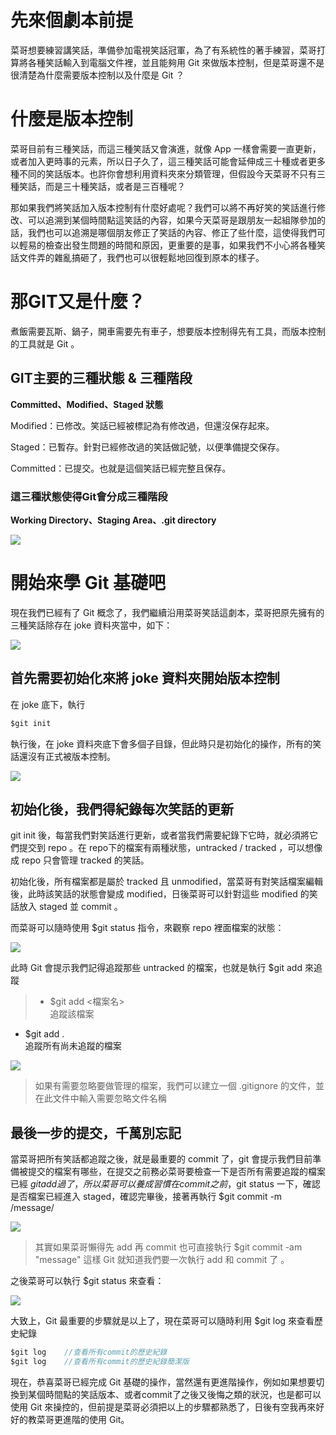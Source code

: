 
# 先來個劇本前提

菜哥想要練習講笑話，準備參加電視笑話冠軍，為了有系統性的著手練習，菜哥打算將各種笑話輸入到電腦文件裡，並且能夠用 Git 來做版本控制，但是菜哥還不是很清楚為什麼需要版本控制以及什麼是 Git ？

# 什麼是版本控制

菜哥目前有三種笑話，而這三種笑話又會演進，就像 App 一樣會需要一直更新，或者加入更時事的元素，所以日子久了，這三種笑話可能會延伸成三十種或者更多種不同的笑話版本。也許你會想利用資料夾來分類管理，但假設今天菜哥不只有三種笑話，而是三十種笑話，或者是三百種呢？

那如果我們將笑話加入版本控制有什麼好處呢？我們可以將不再好笑的笑話進行修改、可以追溯到某個時間點這笑話的內容，如果今天菜哥是跟朋友一起組隊參加的話，我們也可以追溯是哪個朋友修正了笑話的內容、修正了些什麼，這使得我們可以輕易的檢查出發生問題的時間和原因，更重要的是事，如果我們不小心將各種笑話文件弄的雜亂搞砸了，我們也可以很輕鬆地回復到原本的樣子。

# 那GIT又是什麼？

煮飯需要瓦斯、鍋子，開車需要先有車子，想要版本控制得先有工具，而版本控制的工具就是 Git 。

## GIT主要的三種狀態 & 三種階段

**Committed、Modified、Staged 狀態**

Modified：已修改。笑話已經被標記為有修改過，但還沒保存起來。

Staged：已暫存。針對已經修改過的笑話做記號，以便準備提交保存。

Committed：已提交。也就是這個笑話已經完整且保存。

### **這三種狀態使得Git會分成三種階段**

**Working Directory、Staging Area、.git directory**


![](https://s3.us-west-2.amazonaws.com/secure.notion-static.com/7ed40038-346f-45bd-bd02-921c7150d6af/Untitled.png?X-Amz-Algorithm=AWS4-HMAC-SHA256&X-Amz-Credential=AKIAT73L2G45O3KS52Y5%2F20210416%2Fus-west-2%2Fs3%2Faws4_request&X-Amz-Date=20210416T060708Z&X-Amz-Expires=86400&X-Amz-Signature=841e86f35a04825bb51c5fcee91581d5ad38ab4dd4d25bc70ffadc4fe9ffc6f7&X-Amz-SignedHeaders=host&response-content-disposition=filename%20%3D%22Untitled.png%22)
# 開始來學 Git 基礎吧

現在我們已經有了 Git 概念了，我們繼續沿用菜哥笑話這劇本，菜哥把原先擁有的三種笑話除存在 joke 資料夾當中，如下：

![](https://s3.us-west-2.amazonaws.com/secure.notion-static.com/f6ab954e-965d-491a-b947-da3182705fcd/Untitled.png?X-Amz-Algorithm=AWS4-HMAC-SHA256&X-Amz-Credential=AKIAT73L2G45O3KS52Y5%2F20210416%2Fus-west-2%2Fs3%2Faws4_request&X-Amz-Date=20210416T060807Z&X-Amz-Expires=86400&X-Amz-Signature=60a6d0c3c11c5a9131c229a779b579842520d8088645c618775dbd3b86a6efbc&X-Amz-SignedHeaders=host&response-content-disposition=filename%20%3D%22Untitled.png%22)

## 首先需要初始化來將 joke 資料夾開始版本控制

在 joke 底下，執行 

```c
$git init 
```

執行後，在 joke 資料夾底下會多個子目錄，但此時只是初始化的操作，所有的笑話還沒有正式被版本控制。

![](https://s3.us-west-2.amazonaws.com/secure.notion-static.com/6143ec50-712e-4ba0-95dc-d6edf8948bc3/Untitled.png?X-Amz-Algorithm=AWS4-HMAC-SHA256&X-Amz-Credential=AKIAT73L2G45O3KS52Y5%2F20210416%2Fus-west-2%2Fs3%2Faws4_request&X-Amz-Date=20210416T060924Z&X-Amz-Expires=86400&X-Amz-Signature=b24610496368619077d966af4193481c821e97096b6fcdc7eee41d445d88e022&X-Amz-SignedHeaders=host&response-content-disposition=filename%20%3D%22Untitled.png%22)

## 初始化後，我們得紀錄每次笑話的更新

git init 後，每當我們對笑話進行更新，或者當我們需要紀錄下它時，就必須將它們提交到 repo 。在 repo下的檔案有兩種狀態，untracked / tracked ，可以想像成 repo 只會管理 tracked 的笑話。

初始化後，所有檔案都是屬於 tracked 且 unmodified，當菜哥有對笑話檔案編輯後，此時該笑話的狀態會變成 modified，日後菜哥可以針對這些 modified 的笑話放入 staged 並 commit 。

而菜哥可以隨時使用 $git status 指令，來觀察 repo 裡面檔案的狀態：

![](https://s3.us-west-2.amazonaws.com/secure.notion-static.com/5fcb8446-c47c-43d1-bdad-d3246ec3255f/Untitled.png?X-Amz-Algorithm=AWS4-HMAC-SHA256&X-Amz-Credential=AKIAT73L2G45O3KS52Y5%2F20210416%2Fus-west-2%2Fs3%2Faws4_request&X-Amz-Date=20210416T060946Z&X-Amz-Expires=86400&X-Amz-Signature=2e1ff4c2a5780f41b227889b176899dbebfa5f0175173298f942193abdaf93b0&X-Amz-SignedHeaders=host&response-content-disposition=filename%20%3D%22Untitled.png%22)

此時 Git 會提示我們記得追蹤那些 untracked 的檔案，也就是執行 $git add 來追蹤

>- $git add <檔案名>    
  追蹤該檔案
- $git add .          
  追蹤所有尚未追蹤的檔案

![](https://s3.us-west-2.amazonaws.com/secure.notion-static.com/effd5eda-2bbf-4873-8858-8010f9cd4b75/Untitled.png?X-Amz-Algorithm=AWS4-HMAC-SHA256&X-Amz-Credential=AKIAT73L2G45O3KS52Y5%2F20210416%2Fus-west-2%2Fs3%2Faws4_request&X-Amz-Date=20210416T061159Z&X-Amz-Expires=86400&X-Amz-Signature=249cbfff9e289ac68f48eeebae4ecf52ddd4618f9ea39f5a012b316d645ff952&X-Amz-SignedHeaders=host&response-content-disposition=filename%20%3D%22Untitled.png%22)

>如果有需要忽略要做管理的檔案，我們可以建立一個 .gitignore 的文件，並在此文件中輸入需要忽略文件名稱

## 最後一步的提交，千萬別忘記

當菜哥把所有笑話都追蹤之後，就是最重要的 commit 了，git 會提示我們目前準備被提交的檔案有哪些，在提交之前務必菜哥要檢查一下是否所有需要追蹤的檔案已經 $git add 過了，所以菜哥可以養成習慣在 commit 之前，$git status 一下，確認是否檔案已經進入 staged，確認完畢後，接著再執行 $git commit -m /message/

![](https://s3.us-west-2.amazonaws.com/secure.notion-static.com/3dd8faf4-9382-42b4-823f-09f9a5c0bbcb/Untitled.png?X-Amz-Algorithm=AWS4-HMAC-SHA256&X-Amz-Credential=AKIAT73L2G45O3KS52Y5%2F20210416%2Fus-west-2%2Fs3%2Faws4_request&X-Amz-Date=20210416T061224Z&X-Amz-Expires=86400&X-Amz-Signature=b3a920bcc46ab25a2bee723e98ba4eda8282c250bbb707c5e3720e39e0d372b9&X-Amz-SignedHeaders=host&response-content-disposition=filename%20%3D%22Untitled.png%22)

>其實如果菜哥懶得先 add 再 commit 也可直接執行 $git commit -am "message" 
這樣 Git 就知道我們要一次執行 add 和 commit 了 。

之後菜哥可以執行 $git status 來查看：

![](https://s3.us-west-2.amazonaws.com/secure.notion-static.com/44446ecb-937b-4688-a80c-bee9e84a3fff/Untitled.png?X-Amz-Algorithm=AWS4-HMAC-SHA256&X-Amz-Credential=AKIAT73L2G45O3KS52Y5%2F20210416%2Fus-west-2%2Fs3%2Faws4_request&X-Amz-Date=20210416T061456Z&X-Amz-Expires=86400&X-Amz-Signature=c8d017f61b6ad24d54e701ad689e8c0780b66b658ad046142d1ad1fa7889185b&X-Amz-SignedHeaders=host&response-content-disposition=filename%20%3D%22Untitled.png%22)

大致上，Git 最重要的步驟就是以上了，現在菜哥可以隨時利用 $git log 來查看歷史紀錄

```c
$git log    //查看所有commit的歷史紀錄
$git log    //查看所有commit的歷史紀錄簡潔版
```

現在，恭喜菜哥已經完成 Git 基礎的操作，當然還有更進階操作，例如如果想要切換到某個時間點的笑話版本、或者commit了之後又後悔之類的狀況，也是都可以使用 Git 來操控的，但前提是菜哥必須把以上的步驟都熟悉了，日後有空我再來好好的教菜哥更進階的使用 Git。